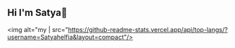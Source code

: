 ## Hi I'm Satya👋
<img alt="my | src="https://github-readme-stats.vercel.app/api/top-langs/?username=Satyahelfia&layout=compact"/>
